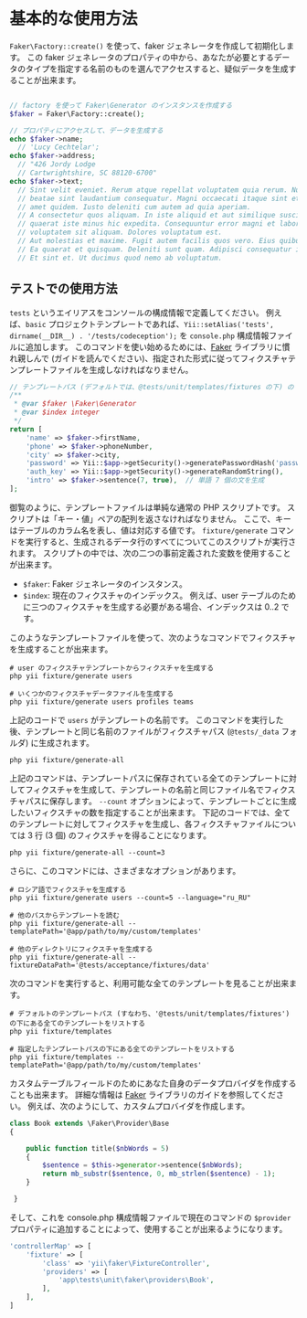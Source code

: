 基本的な使用方法
================

```Faker\Factory::create()``` を使って、faker ジェネレータを作成して初期化します。
この faker ジェネレータのプロパティの中から、あなたが必要とするデータのタイプを指定する名前のものを選んでアクセスすると、疑似データを生成することが出来ます。

```php

// factory を使って Faker\Generator のインスタンスを作成する
$faker = Faker\Factory::create();

// プロパティにアクセスして、データを生成する
echo $faker->name;
  // 'Lucy Cechtelar';
echo $faker->address;
  // "426 Jordy Lodge
  // Cartwrightshire, SC 88120-6700"
echo $faker->text;
  // Sint velit eveniet. Rerum atque repellat voluptatem quia rerum. Numquam excepturi
  // beatae sint laudantium consequatur. Magni occaecati itaque sint et sit tempore. Nesciunt
  // amet quidem. Iusto deleniti cum autem ad quia aperiam.
  // A consectetur quos aliquam. In iste aliquid et aut similique suscipit. Consequatur qui
  // quaerat iste minus hic expedita. Consequuntur error magni et laboriosam. Aut aspernatur
  // voluptatem sit aliquam. Dolores voluptatum est.
  // Aut molestias et maxime. Fugit autem facilis quos vero. Eius quibusdam possimus est.
  // Ea quaerat et quisquam. Deleniti sunt quam. Adipisci consequatur id in occaecati.
  // Et sint et. Ut ducimus quod nemo ab voluptatum.
```

テストでの使用方法
------------------

`tests` というエイリアスをコンソールの構成情報で定義してください。
例えば、`basic` プロジェクトテンプレートであれば、`Yii::setAlias('tests', dirname(__DIR__) . '/tests/codeception');` を `console.php` 構成情報ファイルに追加します。
このコマンドを使い始めるためには、[Faker](https://github.com/fzaninotto/Faker) ライブラリに慣れ親しんで (ガイドを読んでください)、指定された形式に従ってフィクスチャテンプレートファイルを生成しなければなりません。

```php
// テンプレートパス (デフォルトでは、@tests/unit/templates/fixtures の下) の users.php ファイル
/**
 * @var $faker \Faker\Generator
 * @var $index integer
 */
return [
    'name' => $faker->firstName,
    'phone' => $faker->phoneNumber,
    'city' => $faker->city,
    'password' => Yii::$app->getSecurity()->generatePasswordHash('password_' . $index),
    'auth_key' => Yii::$app->getSecurity()->generateRandomString(),
    'intro' => $faker->sentence(7, true),  // 単語 7 個の文を生成
];
```

御覧のように、テンプレートファイルは単純な通常の PHP スクリプトです。
スクリプトは「キー・値」ペアの配列を返さなければなりません。
ここで、キーはテーブルのカラム名を表し、値は対応する値です。
`fixture/generate` コマンドを実行すると、生成されるデータ行のすべてについてこのスクリプトが実行されます。
スクリプトの中では、次の二つの事前定義された変数を使用することが出来ます。

* `$faker`: Faker ジェネレータのインスタンス。
* `$index`: 現在のフィクスチャのインデックス。
   例えば、user テーブルのために三つのフィクスチャを生成する必要がある場合、インデックスは 0..2 です。

このようなテンプレートファイルを使って、次のようなコマンドでフィクスチャを生成することが出来ます。

```
# user のフィクスチャテンプレートからフィクスチャを生成する
php yii fixture/generate users

# いくつかのフィクスチャデータファイルを生成する
php yii fixture/generate users profiles teams
```

上記のコードで `users` がテンプレートの名前です。
このコマンドを実行した後、テンプレートと同じ名前のファイルがフィクスチャパス (`@tests/_data` フォルダ) に生成されます。

```
php yii fixture/generate-all
```

上記のコマンドは、テンプレートパスに保存されている全てのテンプレートに対してフィクスチャを生成して、テンプレートの名前と同じファイル名でフィクスチャパスに保存します。
`--count` オプションによって、テンプレートごとに生成したいフィクスチャの数を指定することが出来ます。
下記のコードでは、全てのテンプレートに対してフィクスチャを生成し、各フィクスチャファイルについては 3 行 (3 個) のフィクスチャを得ることになります。

```
php yii fixture/generate-all --count=3
```

さらに、このコマンドには、さまざまなオプションがあります。

```
# ロシア語でフィクスチャを生成する
php yii fixture/generate users --count=5 --language="ru_RU"

# 他のパスからテンプレートを読む
php yii fixture/generate-all --templatePath='@app/path/to/my/custom/templates'

# 他のディレクトリにフィクスチャを生成する
php yii fixture/generate-all --fixtureDataPath='@tests/acceptance/fixtures/data'
```

次のコマンドを実行すると、利用可能な全てのテンプレートを見ることが出来ます。

```
# デフォルトのテンプレートパス (すなわち、'@tests/unit/templates/fixtures') の下にある全てのテンプレートをリストする
php yii fixture/templates

# 指定したテンプレートパスの下にある全てのテンプレートをリストする
php yii fixture/templates --templatePath='@app/path/to/my/custom/templates'
```

カスタムテーブルフィールドのためにあなた自身のデータプロバイダを作成することも出来ます。
詳細な情報は [Faker](https://github.com/fzaninotto/Faker) ライブラリのガイドを参照してください。
例えば、次のようにして、カスタムプロバイダを作成します。

```php
class Book extends \Faker\Provider\Base
{

    public function title($nbWords = 5)
    {
        $sentence = $this->generator->sentence($nbWords);
        return mb_substr($sentence, 0, mb_strlen($sentence) - 1);
    }

 }
```

そして、これを console.php 構成情報ファイルで現在のコマンドの `$provider` プロパティに追加することによって、使用することが出来るようになります。

```php
'controllerMap' => [
    'fixture' => [
        'class' => 'yii\faker\FixtureController',
        'providers' => [
            'app\tests\unit\faker\providers\Book',
        ],
    ],
]
```

